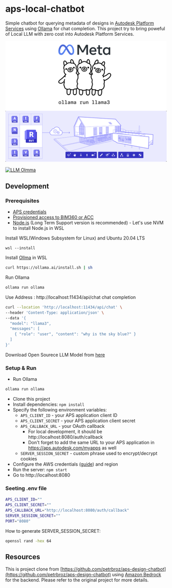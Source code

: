 # aps-local-chatbot

Simple chatbot for querying metadata of designs in [Autodesk Platform Services](https://aps.autodesk.com) using [Ollama](https://ollama.com/) for chat completion. This project try to bring poweful of Local LLM with zero cost into Autodesk Platform Services.

![](./acc-ollma.png)

[![LLM Olmma](https://img.youtube.com/vi/-Nr-_ZgK8qI/3.jpg)](https://www.youtube.com/watch?v=-Nr-_ZgK8qI)


## Development

### Prerequisites

- [APS credentials](https://aps.autodesk.com/en/docs/oauth/v2/tutorials/create-app)
- [Provisioned access to BIM360 or ACC](https://aps.autodesk.com/en/docs/bim360/v1/tutorials/getting-started/manage-access-to-docs/)
- [Node.js](https://nodejs.org) (Long Term Support version is recommended) - Let's use NVM to install Node.js in WSL

Install WSL(Windows Subsystem for Linux) and Ubuntu 20.04 LTS
```
wsl --install
```
Install [Ollma](https://ollama.com/) in WSL

```bash
curl https://ollama.ai/install.sh | sh
```
Run Ollama
```bash
ollama run ollama
```
Use Address : http://localhost:11434/api/chat chat completion

```bash
curl --location 'http://localhost:11434/api/chat' \
--header 'Content-Type: application/json' \
--data '{
  "model": "llama3",
  "messages": [
    { "role": "user", "content": "why is the sky blue?" }
  ]
}'
```

Download Open Sourece LLM Model from [here](https://ollama.com/search)

### Setup & Run

- Run Ollama
```bash
ollama run ollama
```

- Clone this project
- Install dependencies: `npm install`
- Specify the following environment variables:
  - `APS_CLIENT_ID` - your APS application client ID
  - `APS_CLIENT_SECRET` - your APS application client secret
  - `APS_CALLBACK_URL` - your OAuth callback
    - For local development, it should be http://localhost:8080/auth/callback
    - Don't forget to add the same URL to your APS application in https://aps.autodesk.com/myapps as well
  - `SERVER_SESSION_SECRET` - custom phrase used to encrypt/decrypt cookies
- Configure the AWS credentials ([guide](https://docs.aws.amazon.com/sdk-for-javascript/v2/developer-guide/setting-credentials-node.html)) and region
- Run the server: `npm start`
- Go to http://localhost:8080

### Seeting .env file

```bash
APS_CLIENT_ID=""
APS_CLIENT_SECRET=""
APS_CALLBACK_URL="http://localhost:8080/auth/callback"
SERVER_SESSION_SECRET=""
PORT="8080"
```
How to generate SERVER_SESSION_SECRET:
```bash
openssl rand -hex 64
```


## Resources

This is project clone from [https://github.com/petrbroz/aps-design-chatbot](https://github.com/petrbroz/aps-design-chatbot) using [Amazon Bedrock](https://aws.amazon.com/bedrock) for the backend. Please refer to the original project for more details.